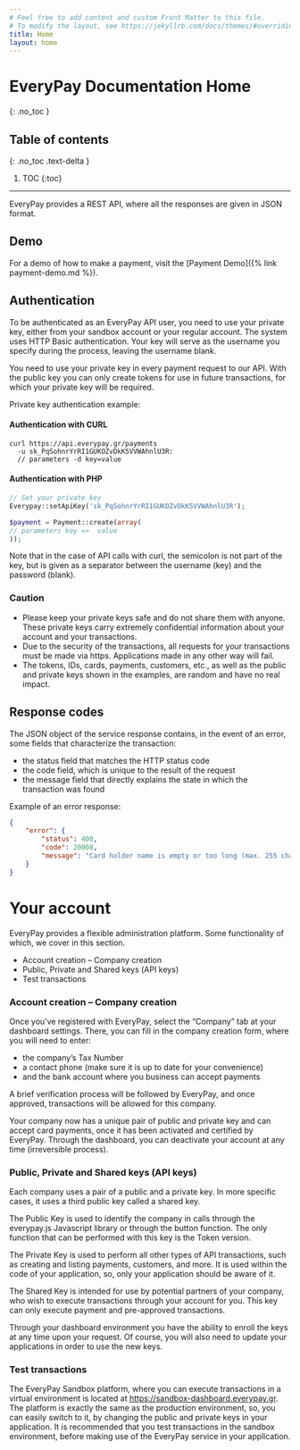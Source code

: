 ```yaml
---
# Feel free to add content and custom Front Matter to this file.
# To modify the layout, see https://jekyllrb.com/docs/themes/#overriding-theme-defaults
title: Home
layout: home
---
```

# EveryPay Documentation Home
{: .no_toc }

## Table of contents
{: .no_toc .text-delta }

1. TOC
{:toc}

---

EveryPay provides a REST API, where all the responses are given in JSON format.

## Demo
 
For a demo of how to make a payment, visit the [Payment Demo]({% link payment-demo.md %}).


## Authentication

To be authenticated as an EveryPay API user, you need to use your private key, either from your sandbox account or your regular account. The system uses HTTP Basic authentication. Your key will serve as the username you specify during the process, leaving the username blank.

You need to use your private key in every payment request to our API. With the public key you can only create tokens for use in future transactions, for which your private key will be required.

Private key authentication example:

#### Authentication with CURL
```
curl https://api.everypay.gr/payments
  -u sk_PqSohnrYrRI1GUKOZvDkK5VVWAhnlU3R:
  // parameters -d key=value
```

#### Authentication with PHP
```php
// Set your private key
Everypay::setApiKey('sk_PqSohnrYrRI1GUKOZvDkK5VVWAhnlU3R');

$payment = Payment::create(array(
// parameters key =>  value
));
```

Note that in the case of API calls with curl, the semicolon is not part of the key, but is given as a separator between the username (key) and the password (blank).

###  Caution

* Please keep your private keys safe and do not share them with anyone. These private keys carry extremely confidential information about your account and your transactions.
* Due to the security of the transactions, all requests for your transactions must be made via https. Applications made in any other way will fail.
* The tokens, IDs, cards, payments, customers, etc., as well as the public and private keys shown in the examples, are random and have no real impact.

## Response codes

The JSON object of the service response contains, in the event of an error, some fields that characterize the transaction:

* the status field that matches the HTTP status code
* the code field, which is unique to the result of the request
* the message field that directly explains the state in which the transaction was found

Example of an error response:

```json
{
    "error": {
        "status": 400,
        "code": 20008,
        "message": "Card holder name is empty or too long (max. 255 chars)."
    }
}
```

# Your account

EveryPay provides a flexible administration platform. Some functionality of which, we cover in this section.

* Account creation – Company creation
* Public, Private and Shared keys (ΑPI keys)
* Test transactions

### Account creation – Company creation

Once you’ve registered with EveryPay, select the “Company” tab at your dashboard settings. There, you can fill in the company creation form, where you will need to enter:

* the company’s Tax Number
* a contact phone (make sure it is up to date for your convenience)
* and the bank account where you business can accept payments

A brief verification process will be followed by EveryPay, and once approved, transactions will be allowed for this company.

Your company now has a unique pair of public and private key and can accept card payments, once it has been activated and certified by EveryPay. Through the dashboard, you can deactivate your account at any time (irreversible process).
 
### Public, Private and Shared keys (ΑPI keys)   

Each company uses a pair of a public and a private key. In more specific cases, it uses a third public key called a shared key.

The Public Key is used to identify the company in calls through the everypay.js Javascript library or through the button function. The only function that can be performed with this key is the Token version.

The Private Key is used to perform all other types of API transactions, such as creating and listing payments, customers, and more. It is used within the code of your application, so, only your application should be aware of it.

The Shared Key is intended for use by potential partners of your company, who wish to execute transactions through your account for you.
This key can only execute payment and pre-approved transactions.

Through your dashboard environment you have the ability to enroll the keys at any time upon your request. Of course, you will also need to update your applications in order to use the new keys.

### Test transactions

The EveryPay Sandbox platform, where you can execute transactions in a virtual environment is located at https://sandbox-dashboard.everypay.gr. The platform is exactly the same as the production environment, so, you can easily switch to it, by changing the public and private keys in your application.
It is recommended that you test transactions in the sandbox environment, before making use of the EveryPay service in your application.

